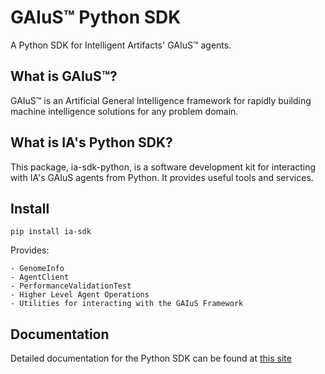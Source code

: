 # GAIuS™ Python SDK
A Python SDK for Intelligent Artifacts' GAIuS™ agents.

## What is GAIuS™?
GAIuS™ is an Artificial General Intelligence framework for rapidly building machine intelligence solutions for any problem domain.

## What is IA's Python SDK?
This package, ia-sdk-python, is a software development kit for interacting with IA's GAIuS agents from Python.  It provides useful tools and services.

## Install
`pip install ia-sdk`

Provides:

    - GenomeInfo
    - AgentClient
    - PerformanceValidationTest
    - Higher Level Agent Operations
    - Utilities for interacting with the GAIuS Framework

## Documentation

Detailed documentation for the Python SDK can be found at [this site](http://intelligent-artifacts.bitbucket.io)
